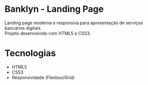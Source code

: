 # Banklyn - Landing Page

Landing page moderna e responsiva para apresentação de serviços bancários digitais.  
Projeto desenvolvido com HTML5 e CSS3.

# Tecnologias
- HTML5
- CSS3
- Responsividade (Flexbox/Grid)
